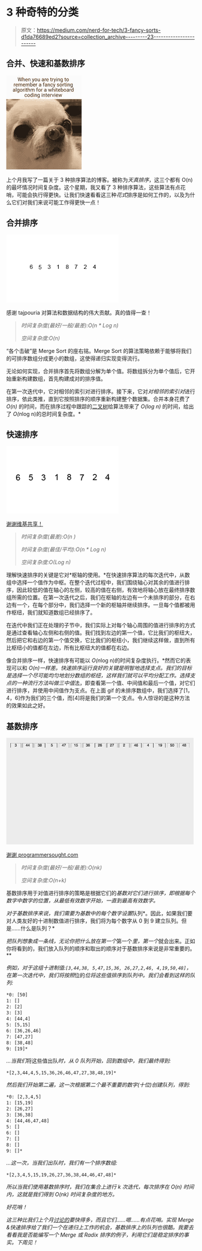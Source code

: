 # 3 种奇特的分类

> 原文：<https://medium.com/nerd-for-tech/3-fancy-sorts-d1da76689ed2?source=collection_archive---------23----------------------->

## 合并、快速和基数排序

![](img/69e12d1ac709039dac482e6098455ddd.png)

上个月我写了一篇关于 3 种排序算法的博客。被称为*天真排序*，这三个都有 O(n)的最坏情况时间复杂度。这个星期，我又看了 3 种排序算法，这些算法有点花哨，可能会执行得更快。让我们快速看看这三种*花式*排序是如何工作的，以及为什么它们对我们来说可能工作得更快一点！

## 合并排序

![](img/4300dee9f0581fef7cba45352ba7de79.png)

感谢 tajpouria 对算法和数据结构的伟大贡献。真的值得一查！

> *时间复杂度(最好/一般/最差):O(n * Log n)*
> 
> *空间复杂度:O(n)*

“各个击破”是 Merge Sort 的座右铭。Merge Sort 的算法策略依赖于能够将我们的可排序数组分成更小的数组，这使得递归实现变得流行。

无论如何实现，合并排序首先将数组分解为单个值。将数组拆分为单个值后，它开始重新构建数组，首先构建成对的排序值。

在第一次迭代中，它对相邻的索引对进行排序。接下来，它对*对相邻的索引对*进行排序，依此类推，直到它按照排序的顺序重新构建整个数据集。合并本身花费了 *O(n)* 的时间，而在排序过程中跟踪的[二叉树](https://en.wikipedia.org/wiki/Binary_tree)给算法带来了 *O(log n)* 的时间，给出了 *O(n*log n)的总时间复杂度。*

## 快速排序

![](img/9ef858c84361b7c5bda3a22e4882fc95.png)

[谢谢维基共享！](https://commons.wikimedia.org/wiki/File:Quicksort-example.gif)

> *时间复杂度(最差):O(n )*
> 
> *时间复杂度(最佳/平均):O(n * Log n)*
> 
> *空间复杂度:O(Log n)*

理解快速排序的关键是它对*枢轴的使用。*在快速排序算法的每次迭代中，从数组中选择一个值作为中枢。在整个迭代过程中，我们围绕轴心对其余的值进行排序，因此较低的值在轴心的左侧，较高的值在右侧，有效地将轴心放在最终排序数组所需的位置。在第一次迭代之后，我们在枢轴的左边有一个未排序的部分，在右边有一个，在每个部分中，我们选择一个新的枢轴并继续排序。一旦每个值都被用作枢纽，我们就知道数组已经排序了。

在迭代中我们正在处理的子节中，我们实际上对每个轴心周围的值进行排序的方式是通过查看轴心左侧和右侧的值。我们找到左边的第一个值，它比我们的枢纽大，然后把它和右边的第一个值交换，它比我们的枢纽小，我们继续这样做，直到所有比枢纽小的值都在左边，所有比枢纽大的值都在右边。

像合并排序一样，快速排序有可能以 *O(n*log n)的时间复杂度执行。*然而它的表现可以和 *O(n)一样差。*快速排序运行良好的关键是明智地选择支点。我们的目标是选择一个尽可能均匀地划分数组的枢纽，这样我们就可以平均分配工作。选择支点的一种流行方法叫做*三中值*法，即查看第一个值、中间值和最后一个值，对它们进行排序，并使用中间值作为支点。在上面 gif 的未排序数组中，我们选择了[1，4，6]作为我们的三个值，而[4]将是我们的第一个支点。令人惊讶的是这种方法的效果如此之好。

## 基数排序

![](img/0594964773b6e16fcef5f2113d4d3c22.png)

[谢谢 programmersought.com](https://www.programmersought.com/article/18455289497/)

> *时间复杂度(最好/一般/最差):O(nk)*
> 
> *空间复杂度:O(n+k)*

基数排序用于对值进行排序的策略是根据它们的[](https://en.wikipedia.org/wiki/Radix)*基数对它们进行排序，即根据每个数字中数字的位置，从最低有效数字开始，一直到最高有效数字。*

*对于基数排序来说，我们需要为基数中的每个数字设置*队列*。因此，如果我们要对人类友好的十进制数值进行排序，我们将为每个数字从 0 到 9 建立队列。但是……什么是队列？*

*把队列想象成一条线，无论你把什么放在第一个*第一个*里，第一个*就会出来。正如你将看到的，我们放入队列的顺序和取出的顺序对于基数排序来说是非常重要的。**

*例如，对于这组十进制值:`[3,44,38, 5,47,15,36, 26,27,2,46, 4,19,50,48]`，在第一次迭代中，我们将按照*位的*位将这些值排序到队列中。我们会看到这样的队列:*

```
*0: [50]
1: []
2: [2]
3: [3]
4: [44,4]
5: [5,15]
6: [36,26,46]
7: [47,27]
8: [38,48]
9: [19]*
```

*…当我们*将这些值出队*时，从 0 队列开始，回到数组中，我们最终得到:*

```
*[2,3,44,4,5,15,36,26,46,47,27,38,48,19]*
```

*然后我们开始第二遍，这一次根据第二个最不重要的数字(十位)创建队列，得到:*

```
*0: [2,3,4,5]
1: [15,19]
2: [26,27]
3: [36,38]
4: [44,46,47,48]
5: []
6: []
7: []
8: []
9: []*
```

*…这一次，当我们出队时，我们有一个排序数组:*

```
*[2,3,4,5,15,19,26,27,36,38,44,46,47,48]*
```

*所以当我们使用基数排序时，我们在集合上进行 *k* 次迭代，每次排序在 *O(n)* 时间内，这就是我们得到 *O(nk)* 时间复杂度的地方。*

*好花哨！*

*这三种比我们上个月[讨论的](https://s-satsangi.medium.com/insertion-sort-selection-sort-and-bubble-sort-5eb16d55a4de)要快得多，而且它们……嗯……有点花哨。实现 Merge &快速排序给了我们一个在递归上工作的机会，基数排序上的队列也很酷。我要去看看我是否能编写一个 Merge 或 Radix 排序的例子，利用它们是稳定排序的事实。下周见！*